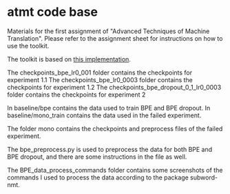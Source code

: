 # atmt code base
Materials for the first assignment of "Advanced Techniques of Machine Translation".
Please refer to the assignment sheet for instructions on how to use the toolkit.

The toolkit is based on [this implementation](https://github.com/demelin/nmt_toolkit).

The checkpoints_bpe_lr0_001 folder contains the checkpoints for experiment 1.1
The checkpoints_bpe_lr0_0003 folder contains the checkpoints for experiment 1.2
The checkpoints_bpe_dropout_0_1_lr0_0003 folder contains the checkpoints for experiment 2

In baseline/bpe contains the data used to train BPE and BPE dropout.
In baseline/mono_train contains the data used in the failed experiment.

The folder mono contains the checkpoints and preprocess files of the failed experiment.

The bpe_preprocess.py is used to preprocess the data for both BPE and BPE dropout, and there are some instructions in the file as well.

The BPE_data_process_commands folder contains some screenshots of the commands I used to process the data according to the package subword-nmt.